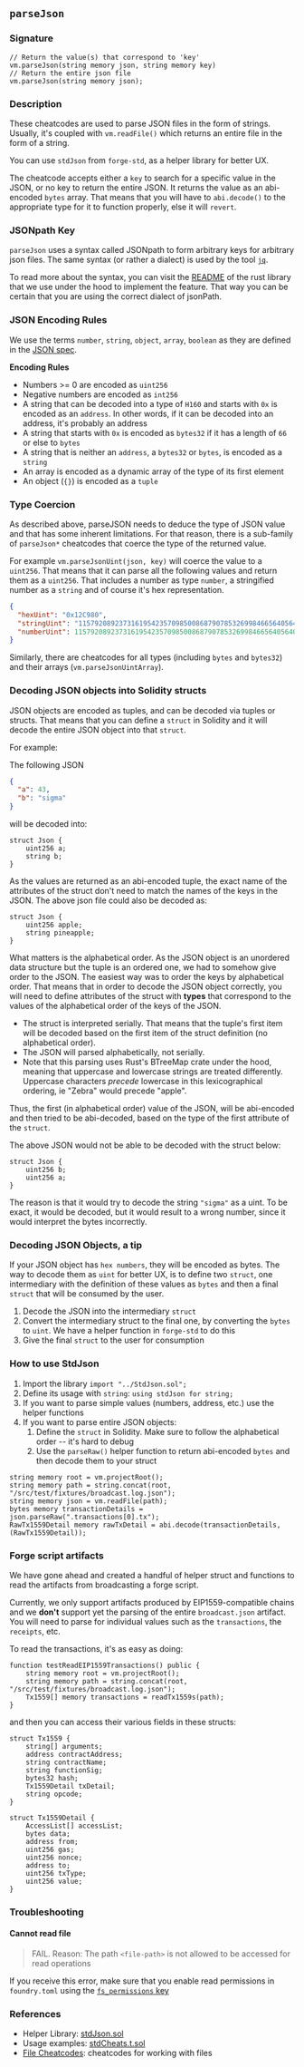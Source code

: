 ## `parseJson`

### Signature

```solidity
// Return the value(s) that correspond to 'key'
vm.parseJson(string memory json, string memory key)
// Return the entire json file
vm.parseJson(string memory json);
```

### Description

These cheatcodes are used to parse JSON files in the form of strings. Usually, it's coupled with `vm.readFile()` which returns an entire file in the form of a string.

You can use `stdJson` from `forge-std`, as a helper library for better UX.

The cheatcode accepts either a `key` to search for a specific value in the JSON, or no key to return the entire JSON. It returns the value as an abi-encoded `bytes` array. That means that you will have to `abi.decode()` to the appropriate type for it to function properly, else it will `revert`.

### JSONpath Key

`parseJson` uses a syntax called JSONpath to form arbitrary keys for arbitrary json files. The same syntax (or rather a dialect) is used by the tool [`jq`](https://stedolan.github.io/jq/).

To read more about the syntax, you can visit the [README](https://crates.io/crates/jsonpath-rust) of the rust library that we use under the hood to implement the feature. That way you can be certain that you are using the correct dialect of jsonPath.

### JSON Encoding Rules

We use the terms `number`, `string`, `object`, `array`, `boolean` as they are defined in the [JSON spec](https://www.w3schools.com/js/js_json_datatypes.asp).

**Encoding Rules**

- Numbers >= 0 are encoded as `uint256`
- Negative numbers are encoded as `int256`
- A string that can be decoded into a type of `H160` and starts with `0x` is encoded as an `address`. In other words, if it can be decoded into an address, it's probably an address
- A string that starts with `0x` is encoded as `bytes32` if it has a length of `66` or else to `bytes`
- A string that is neither an `address`, a `bytes32` or `bytes`, is encoded as a `string`
- An array is encoded as a dynamic array of the type of its first element
- An object (`{}`) is encoded as a `tuple`

### Type Coercion

As described above, parseJSON needs to deduce the type of JSON value and that has some inherent limitations. For that reason, there is a sub-family of `parseJson*` cheatcodes that coerce the type of the returned value.

For example `vm.parseJsonUint(json, key)` will coerce the value to a `uint256`. That means that it can parse all the following values and return them as a `uint256`. That includes a number as type `number`, a stringified number as a `string` and of course it's hex representation.

```json
{
  "hexUint": "0x12C980",
  "stringUint": "115792089237316195423570985008687907853269984665640564039457584007913129639935",
  "numberUint": 115792089237316195423570985008687907853269984665640564039457584007913129639935
}
```

Similarly, there are cheatcodes for all types (including `bytes` and `bytes32`) and their arrays (`vm.parseJsonUintArray`).

### Decoding JSON objects into Solidity structs

JSON objects are encoded as tuples, and can be decoded via tuples or structs. That means that you can define a `struct` in Solidity and it will decode the entire JSON object into that `struct`.

For example:

The following JSON

```json
{
  "a": 43,
  "b": "sigma"
}
```

will be decoded into:

```solidity
struct Json {
    uint256 a;
    string b;
}
```

As the values are returned as an abi-encoded tuple, the exact name of the attributes of the struct don't need to match the names of the keys in the JSON. The above json file could also be decoded as:

```solidity
struct Json {
    uint256 apple;
    string pineapple;
}
```

What matters is the alphabetical order. As the JSON object is an unordered data structure but the tuple is an ordered one, we had to somehow give order to the JSON. The easiest way was to order the keys by alphabetical order. That means that in order to decode the JSON object correctly, you will need to define attributes of the struct with **types** that correspond to the values of the alphabetical order of the keys of the JSON.

- The struct is interpreted serially. That means that the tuple's first item will be decoded based on the first item of the struct definition (no alphabetical order).
- The JSON will parsed alphabetically, not serially.
- Note that this parsing uses Rust's BTreeMap crate under the hood, meaning that uppercase and lowercase strings are treated differently. Uppercase characters *precede* lowercase in this lexicographical ordering, ie "Zebra" would precede "apple".

Thus, the first (in alphabetical order) value of the JSON, will be abi-encoded and then tried to be abi-decoded, based on the type of the first attribute of the `struct`.

The above JSON would not be able to be decoded with the struct below:

```solidity
struct Json {
    uint256 b;
    uint256 a;
}
```

The reason is that it would try to decode the string `"sigma"` as a uint. To be exact, it would be decoded, but it would result to a wrong number, since it would interpret the bytes incorrectly.

### Decoding JSON Objects, a tip

If your JSON object has `hex numbers`, they will be encoded as bytes. The way to decode them as `uint` for better UX, is to define two `struct`, one intermediary with the definition of these values as `bytes` and then a final `struct` that will be consumed by the user.

1. Decode the JSON into the intermediary `struct`
2. Convert the intermediary struct to the final one, by converting the `bytes` to `uint`. We have a helper function in `forge-std` to do this
3. Give the final `struct` to the user for consumption

### How to use StdJson

1. Import the library `import "../StdJson.sol";`
2. Define its usage with `string`: `using stdJson for string;`
3. If you want to parse simple values (numbers, address, etc.) use the helper functions
4. If you want to parse entire JSON objects:
   1. Define the `struct` in Solidity. Make sure to follow the alphabetical order -- it's hard to debug
   2. Use the `parseRaw()` helper function to return abi-encoded `bytes` and then decode them to your struct

```solidity
string memory root = vm.projectRoot();
string memory path = string.concat(root, "/src/test/fixtures/broadcast.log.json");
string memory json = vm.readFile(path);
bytes memory transactionDetails = json.parseRaw(".transactions[0].tx");
RawTx1559Detail memory rawTxDetail = abi.decode(transactionDetails, (RawTx1559Detail));
```

### Forge script artifacts

We have gone ahead and created a handful of helper struct and functions to read the artifacts from broadcasting a forge script.

Currently, we only support artifacts produced by EIP1559-compatible chains and we **don't** support yet the parsing of the entire `broadcast.json` artifact. You will need to parse for individual values such as the `transactions`, the `receipts`, etc.

To read the transactions, it's as easy as doing:

```solidity
function testReadEIP1559Transactions() public {
    string memory root = vm.projectRoot();
    string memory path = string.concat(root, "/src/test/fixtures/broadcast.log.json");
    Tx1559[] memory transactions = readTx1559s(path);
}
```

and then you can access their various fields in these structs:

```solidity
struct Tx1559 {
    string[] arguments;
    address contractAddress;
    string contractName;
    string functionSig;
    bytes32 hash;
    Tx1559Detail txDetail;
    string opcode;
}

struct Tx1559Detail {
    AccessList[] accessList;
    bytes data;
    address from;
    uint256 gas;
    uint256 nonce;
    address to;
    uint256 txType;
    uint256 value;
}
```

### Troubleshooting

#### Cannot read file

> FAIL. Reason: The path `<file-path>` is not allowed to be accessed for read operations

If you receive this error, make sure that you enable read permissions in `foundry.toml` using the [`fs_permissions` key](./fs.md)

### References

- Helper Library: [stdJson.sol](https://github.com/foundry-rs/forge-std/blob/master/src/StdJson.sol)
- Usage examples: [stdCheats.t.sol](https://github.com/foundry-rs/forge-std/blob/ca8d6e00ea9cb035f6856ff732203c9a3c48b966/src/test/StdCheats.t.sol#L206)
- [File Cheatcodes](./fs.md): cheatcodes for working with files
